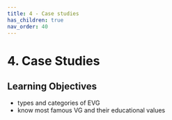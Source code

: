 ```yaml
---
title: 4 - Case studies
has_children: true
nav_order: 40
---
```

# 4. Case Studies

## Learning Objectives
- types and categories of EVG
- know most famous VG and their educational values
